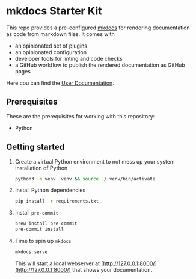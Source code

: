 # mkdocs Starter Kit

This repo provides a pre-configured [mkdocs](https://www.mkdocs.org/) for rendering documentation as code from markdown files. It comes with

- an opinionated set of plugins
- an opinionated configuration
- developer tools for linting and code checks
- a GitHub workflow to publish the rendered documentation as GitHub pages

Here cou can find the [User Documentation](https://michaellihs.github.io/mkdocs-starter).

## Prerequisites

These are the prerequisites for working with this repository:

- Python

## Getting started

1. Create a virtual Python environment to not mess up your system installation of Python

   ```bash
   python3 -m venv .venv && source ./.venv/bin/activate
   ```

2. Install Python dependencies

   ```bash
   pip install -r requirements.txt
   ```

3. Install `pre-commit`

   ```bash
   brew install pre-commit
   pre-commit install
   ```

4. Time to spin up `mkdocs`

   ```bash
   mkdocs serve
   ```

   This will start a local webserver at [http://127.0.0.1:8000/](http://127.0.0.1:8000/) that shows your documentation.
